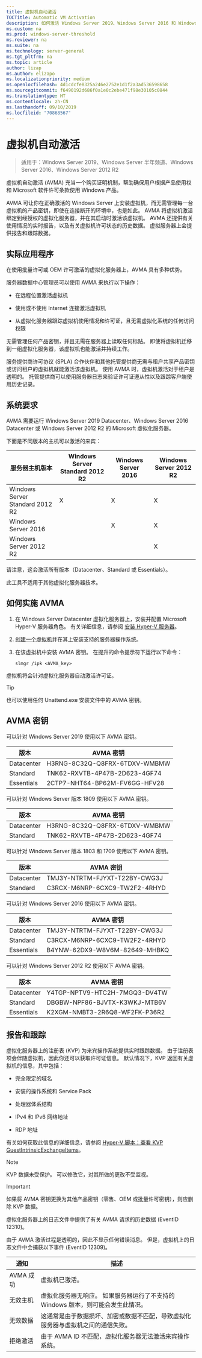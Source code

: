 ```yaml
---
title: 虚拟机自动激活
TOCTitle: Automatic VM Activation
description: 如何激活 Windows Server 2019、Windows Server 2016 和 Windows Server 2012 R2 中的 VM
ms.custom: na
ms.prod: windows-server-threshold
ms.reviewer: na
ms.suite: na
ms.technology: server-general
ms.tgt_pltfrm: na
ms.topic: article
author: lizap
ms.author: elizapo
ms.localizationpriority: medium
ms.openlocfilehash: 4d1cdcfe8325a246e2752e1d1f2a3ad536598658
ms.sourcegitcommit: f6490192d686f0a1e0c2ebe471f98e30105c0844
ms.translationtype: HT
ms.contentlocale: zh-CN
ms.lasthandoff: 09/10/2019
ms.locfileid: "70868567"
---
```

# <a name="automatic-virtual-machine-activation"></a>虚拟机自动激活

> 适用于：Windows Server 2019、Windows Server 半年频道、Windows Server 2016、Windows Server 2012 R2

虚拟机自动激活 (AVMA) 充当一个购买证明机制，帮助确保用户根据产品使用权和 Microsoft 软件许可条款使用 Windows 产品。

AVMA 可让你在正确激活的 Windows Server 上安装虚拟机，而无需管理每一台虚拟机的产品密钥，即使在连接断开的环境中，也是如此。 AVMA 将虚拟机激活绑定到经授权的虚拟化服务器，并在其启动时激活该虚拟机。 AVMA 还提供有关使用情况的实时报告，以及有关虚拟机许可状态的历史数据。 虚拟服务器上会提供报告和跟踪数据。

## <a name="practical-applications"></a>实际应用程序

在使用批量许可或 OEM 许可激活的虚拟化服务器上，AVMA 具有多种优势。

服务器数据中心管理员可以使用 AVMA 来执行以下操作：

  - 在远程位置激活虚拟机

  - 使用或不使用 Internet 连接激活虚拟机

  - 从虚拟化服务器跟踪虚拟机使用情况和许可证，且无需虚拟化系统的任何访问权限

无需管理任何产品密钥，并且无需在服务器上读取任何标贴。 即使将虚拟机迁移到一组虚拟化服务器，该虚拟机也能激活并持续工作。

服务提供商许可协议 (SPLA) 合作伙伴和其他托管提供商无需与租户共享产品密钥或访问租户的虚拟机就能激活该虚拟机。 使用 AVMA 时，虚拟机激活对于租户是透明的。 托管提供商可以使用服务器日志来验证许可证遵从性以及跟踪客户端使用历史记录。

## <a name="system-requirements"></a>系统要求

AVMA 需要运行 Windows Server 2019 Datacenter、Windows Server 2016 Datacenter 或 Windows Server 2012 R2 的 Microsoft 虚拟化服务器。 

下面是不同版本的主机可以激活的来宾：

|服务器主机版本|Windows Server Standard 2012 R2|Windows Server 2016|Windows Server 2012 R2|
|-|-|-|-|
|Windows Server Standard 2012 R2|X|X|X|
|Windows Server 2016| |X|X|
|Windows Server 2012 R2| ||X|

请注意，这会激活所有版本（Datacenter、Standard 或 Essentials）。

此工具不适用于其他虚拟化服务器技术。

## <a name="how-to-implement-avma"></a>如何实施 AVMA

1.  在 Windows Server Datacenter 虚拟化服务器上，安装并配置 Microsoft Hyper-V 服务器角色。 有关详细信息，请参阅 [安装 Hyper-V 服务器](../virtualization/hyper-v/get-started/install-the-hyper-v-role-on-windows-server.md)。

2.  [创建一个虚拟机](../virtualization/hyper-v/get-started/create-a-virtual-machine-in-hyper-v.md)并在其上安装支持的服务器操作系统。

3.  在该虚拟机中安装 AVMA 密钥。 在提升的命令提示符下运行以下命令：
    
    ``` 
    slmgr /ipk <AVMA_key>  
    ```

虚拟机将会针对虚拟化服务器自动激活许可证。


> [!TIP]
> 也可以使用任何 Unattend.exe 安装文件中的 AVMA 密钥。


## <a name="avma-keys"></a>AVMA 密钥

可以针对 Windows Server 2019 使用以下 AVMA 密钥。

|版本|   AVMA 密钥|
|-|-|
|Datacenter|    H3RNG-8C32Q-Q8FRX-6TDXV-WMBMW|
|Standard|  TNK62-RXVTB-4P47B-2D623-4GF74|
|Essentials|    2CTP7-NHT64-BP62M-FV6GG-HFV28|
 
可以针对 Windows Server 版本 1809 使用以下 AVMA 密钥。

|版本|   AVMA 密钥|
|-|-|
|Datacenter|    H3RNG-8C32Q-Q8FRX-6TDXV-WMBMW|
|Standard|  TNK62-RXVTB-4P47B-2D623-4GF74|

可以针对 Windows Server 版本 1803 和 1709 使用以下 AVMA 密钥。

|版本|AVMA 密钥|
|-|-|
|Datacenter|TMJ3Y-NTRTM-FJYXT-T22BY-CWG3J|
|Standard|C3RCX-M6NRP-6CXC9-TW2F2-4RHYD|


可以针对 Windows Server 2016 使用以下 AVMA 密钥。

|版本|AVMA 密钥|
|-|-|
|Datacenter|TMJ3Y-NTRTM-FJYXT-T22BY-CWG3J|
|Standard|C3RCX-M6NRP-6CXC9-TW2F2-4RHYD|
|Essentials|B4YNW-62DX9-W8V6M-82649-MHBKQ|


可以针对 Windows Server 2012 R2 使用以下 AVMA 密钥。

|版本|AVMA 密钥|
|-|-|
|Datacenter|Y4TGP-NPTV9-HTC2H-7MGQ3-DV4TW|
|Standard|DBGBW-NPF86-BJVTX-K3WKJ-MTB6V|
|Essentials|K2XGM-NMBT3-2R6Q8-WF2FK-P36R2|

## <a name="reporting-and-tracking"></a>报告和跟踪

虚拟化服务器上的注册表 (KVP) 为来宾操作系统提供实时跟踪数据。 由于注册表项会伴随虚拟机，因此你还可以获取许可证信息。 默认情况下，KVP 返回有关虚拟机的信息，其中包括：

  - 完全限定的域名

  - 安装的操作系统和 Service Pack

  - 处理器体系结构

  - IPv4 和 IPv6 网络地址

  - RDP 地址

有关如何获取此信息的详细信息，请参阅 [Hyper-V 脚本：查看 KVP GuestIntrinsicExchangeItems](http://blogs.msdn.com/b/virtual_pc_guy/archive/2008/11/18/hyper-v-script-looking-at-kvp-guestintrinsicexchangeitems.aspx)。


> [!NOTE]
> KVP 数据未受保护。 可以修改它，对其所做的更改不受监视。



> [!IMPORTANT]
> 如果将 AVMA 密钥更换为其他产品密钥（零售、OEM 或批量许可密钥），则应删除 KVP 数据。


虚拟化服务器上的日志文件中提供了有关 AVMA 请求的历史数据 (EventID 12310)。

由于 AVMA 激活过程是透明的，因此不显示任何错误消息。 但是，虚拟机上的日志文件中会捕获以下事件 (EventID 12309)。

|通知|描述|
|-|-|
|AVMA 成功|虚拟机已激活。|
|无效主机|虚拟化服务器无响应。 如果服务器运行了不支持的 Windows 版本，则可能会发生此情况。|
|无效数据|这通常是由于数据损坏、加密或数据不匹配，导致虚拟化服务器与虚拟机之间的通信失败。|
|拒绝激活|由于 AVMA ID 不匹配，虚拟化服务器无法激活来宾操作系统。|

